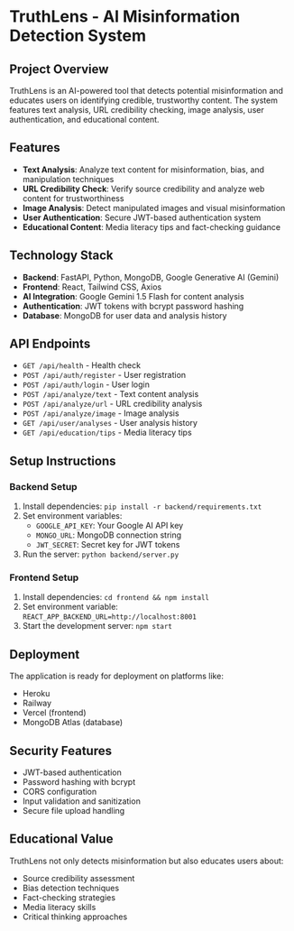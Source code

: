 # TruthLens - AI Misinformation Detection System

## Project Overview
TruthLens is an AI-powered tool that detects potential misinformation and educates users on identifying credible, trustworthy content. The system features text analysis, URL credibility checking, image analysis, user authentication, and educational content.

## Features
- **Text Analysis**: Analyze text content for misinformation, bias, and manipulation techniques
- **URL Credibility Check**: Verify source credibility and analyze web content for trustworthiness  
- **Image Analysis**: Detect manipulated images and visual misinformation
- **User Authentication**: Secure JWT-based authentication system
- **Educational Content**: Media literacy tips and fact-checking guidance

## Technology Stack
- **Backend**: FastAPI, Python, MongoDB, Google Generative AI (Gemini)
- **Frontend**: React, Tailwind CSS, Axios
- **AI Integration**: Google Gemini 1.5 Flash for content analysis
- **Authentication**: JWT tokens with bcrypt password hashing
- **Database**: MongoDB for user data and analysis history

## API Endpoints
- `GET /api/health` - Health check
- `POST /api/auth/register` - User registration
- `POST /api/auth/login` - User login
- `POST /api/analyze/text` - Text content analysis
- `POST /api/analyze/url` - URL credibility analysis
- `POST /api/analyze/image` - Image analysis
- `GET /api/user/analyses` - User analysis history
- `GET /api/education/tips` - Media literacy tips

## Setup Instructions

### Backend Setup
1. Install dependencies: `pip install -r backend/requirements.txt`
2. Set environment variables:
   - `GOOGLE_API_KEY`: Your Google AI API key
   - `MONGO_URL`: MongoDB connection string
   - `JWT_SECRET`: Secret key for JWT tokens
3. Run the server: `python backend/server.py`

### Frontend Setup
1. Install dependencies: `cd frontend && npm install`
2. Set environment variable: `REACT_APP_BACKEND_URL=http://localhost:8001`
3. Start the development server: `npm start`

## Deployment
The application is ready for deployment on platforms like:
- Heroku
- Railway
- Vercel (frontend)
- MongoDB Atlas (database)

## Security Features
- JWT-based authentication
- Password hashing with bcrypt
- CORS configuration
- Input validation and sanitization
- Secure file upload handling

## Educational Value
TruthLens not only detects misinformation but also educates users about:
- Source credibility assessment
- Bias detection techniques
- Fact-checking strategies
- Media literacy skills
- Critical thinking approaches
